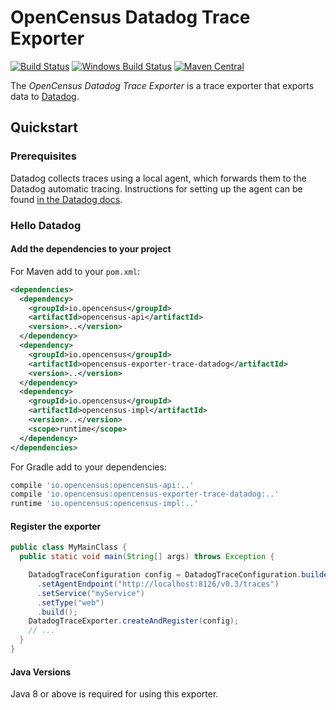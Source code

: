 # OpenCensus Datadog Trace Exporter
[![Build Status][travis-image]][travis-url]
[![Windows Build Status][appveyor-image]][appveyor-url]
[![Maven Central][maven-image]][maven-url]

The *OpenCensus Datadog Trace Exporter* is a trace exporter that exports data to [Datadog](https://www.datadoghq.com/).

## Quickstart

### Prerequisites

Datadog collects traces using a local agent, which forwards them to the Datadog automatic tracing. Instructions for setting up the agent can be found [in the Datadog docs](https://docs.datadoghq.com/agent/?tab=agentv6).

### Hello Datadog

#### Add the dependencies to your project

For Maven add to your `pom.xml`:
```xml
<dependencies>
  <dependency>
    <groupId>io.opencensus</groupId>
    <artifactId>opencensus-api</artifactId>
    <version>..</version>
  </dependency>
  <dependency>
    <groupId>io.opencensus</groupId>
    <artifactId>opencensus-exporter-trace-datadog</artifactId>
    <version>..</version>
  </dependency>
  <dependency>
    <groupId>io.opencensus</groupId>
    <artifactId>opencensus-impl</artifactId>
    <version>..</version>
    <scope>runtime</scope>
  </dependency>
</dependencies>
```

For Gradle add to your dependencies:
```groovy
compile 'io.opencensus:opencensus-api:..'
compile 'io.opencensus:opencensus-exporter-trace-datadog:..'
runtime 'io.opencensus:opencensus-impl:..'
```

#### Register the exporter

```java
public class MyMainClass {
  public static void main(String[] args) throws Exception {

    DatadogTraceConfiguration config = DatadogTraceConfiguration.builder()
      .setAgentEndpoint("http://localhost:8126/v0.3/traces")
      .setService("myService")
      .setType("web")
      .build();
    DatadogTraceExporter.createAndRegister(config);
    // ...
  }
}
```

#### Java Versions

Java 8 or above is required for using this exporter.

[travis-image]: https://travis-ci.org/census-instrumentation/opencensus-java.svg?branch=master
[travis-url]: https://travis-ci.org/census-instrumentation/opencensus-java
[appveyor-image]: https://ci.appveyor.com/api/projects/status/hxthmpkxar4jq4be/branch/master?svg=true
[appveyor-url]: https://ci.appveyor.com/project/opencensusjavateam/opencensus-java/branch/master
[maven-image]: https://maven-badges.herokuapp.com/maven-central/io.opencensus/opencensus-exporter-trace-datadog/badge.svg
[maven-url]: https://maven-badges.herokuapp.com/maven-central/io.opencensus/opencensus-exporter-trace-datadog
